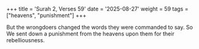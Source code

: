 +++
title = 'Surah 2, Verses 59'
date = '2025-08-27'
weight = 59
tags = ["heavens", "punishment"]
+++

But the wrongdoers changed the words they were commanded to say. So We sent down a punishment from the heavens upon them for their rebelliousness.